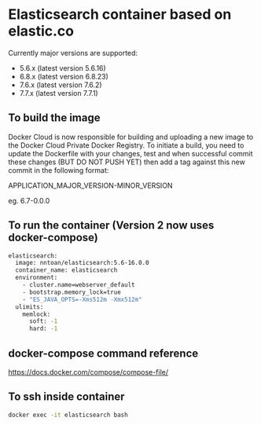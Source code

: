 # Elasticsearch container based on elastic.co

Currently major versions are supported:
- 5.6.x (latest version 5.6.16)
- 6.8.x (latest version 6.8.23)
- 7.6.x (latest version 7.6.2)
- 7.7.x (latest version 7.7.1)

## To build the image
Docker Cloud is now responsible for building and uploading a new image to the Docker Cloud Private Docker Registry.
To initiate a build, you need to update the Dockerfile with your changes, test and when successful commit these changes (BUT DO NOT PUSH YET) then add a tag against this new commit in the following format:

APPLICATION_MAJOR_VERSION-MINOR_VERSION

eg.
6.7-0.0.0

## To run the container (Version 2 now uses docker-compose)
```bash
elasticsearch:
  image: nntoan/elasticsearch:5.6-16.0.0
  container_name: elasticsearch
  environment:
    - cluster.name=webserver_default
    - bootstrap.memory_lock=true
    - "ES_JAVA_OPTS=-Xms512m -Xmx512m"
  ulimits:
    memlock:
      soft: -1
      hard: -1
```

## docker-compose command reference
https://docs.docker.com/compose/compose-file/

## To ssh inside container
```bash
docker exec -it elasticsearch bash
```

